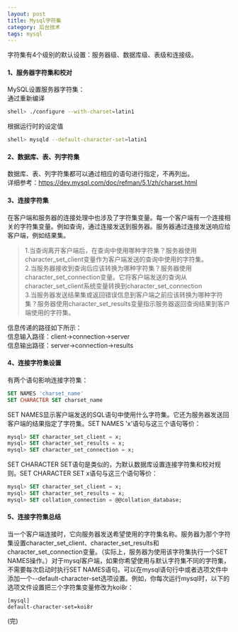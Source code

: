 ```yaml
---
layout: post
title: Mysql字符集
category: 后台技术
tags: mysql
---
```

字符集有4个级别的默认设置：服务器级、数据库级、表级和连接级。
#### 1、服务器字符集和校对
MySQL设置服务器字符集：  
通过重新编译

```bash
shell> ./configure --with-charset=latin1
```
根据运行时的设定值  

```bash
shell> mysqld --default-character-set=latin1
```

#### 2、数据库、表、列字符集
数据库、表、列字符集都可以通过相应的语句进行指定，不再列出。     
详细参考：https://dev.mysql.com/doc/refman/5.1/zh/charset.html

#### 3、连接字符集
在客户端和服务器的连接处理中也涉及了字符集变量。每一个客户端有一个连接相关的字符集变量。例如查询，通过连接发送到服务器。服务器通过连接发送响应给客户端，例如结果集。           

> 1.当查询离开客户端后，在查询中使用哪种字符集？服务器使用character_set_client变量作为客户端发送的查询中使用的字符集。  
> 2.当服务器接收到查询后应该转换为哪种字符集？服务器使用character_set_connection变量。它将客户端发送的查询从character_set_client系统变量转换到character_set_connection  
> 3.当服务器发送结果集或返回错误信息到客户端之前应该转换为哪种字符集？服务器使用character_set_results变量指示服务器返回查询结果到客户端使用的字符集。  

信息传递的路径如下所示：  
信息输入路径：client→connection→server   
信息输出路径：server→connection→results

#### 4、连接字符集设置
有两个语句影响连接字符集：

```sql
SET NAMES 'charset_name'
SET CHARACTER SET charset_name
```
SET NAMES显示客户端发送的SQL语句中使用什么字符集。它还为服务器发送回客户端的结果指定了字符集。SET NAMES 'x'语句与这三个语句等价：

```sql
mysql> SET character_set_client = x;
mysql> SET character_set_results = x;
mysql> SET character_set_connection = x;
```
SET CHARACTER SET语句是类似的，为默认数据库设置连接字符集和校对规则。SET CHARACTER SET x语句与这三个语句等价：

```sql
mysql> SET character_set_client = x;
mysql> SET character_set_results = x;
mysql> SET collation_connection = @@collation_database;
```
#### 5、连接字符集总结
当一个客户端连接时，它向服务器发送希望使用的字符集名称。服务器为那个字符集设置character_set_client、character_set_results和 character_set_connection变量。（实际上，服务器为使用该字符集执行一个SET NAMES操作。）对于mysql客户端，如果你希望使用与默认字符集不同的字符集，不需要每次启动时执行SET NAMES语句。可以在mysql语句行中或者选项文件中添加一个--default-character-set选项设置。例如，你每次运行mysql时，以下的选项文件设置把三个字符集变量修改为koi8r：

```
[mysql]
default-character-set=koi8r
```


(完)




